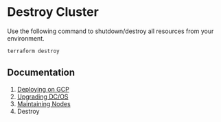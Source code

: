 # Destroy Cluster

Use the following command to shutdown/destroy all resources from your environment.

```bash
terraform destroy
```

## Documentation

1. [Deploying on GCP](./install/README.md)
2. [Upgrading DC/OS](./upgrade/README.md)
3. [Maintaining Nodes](./maintain/README.md)
4. Destroy
